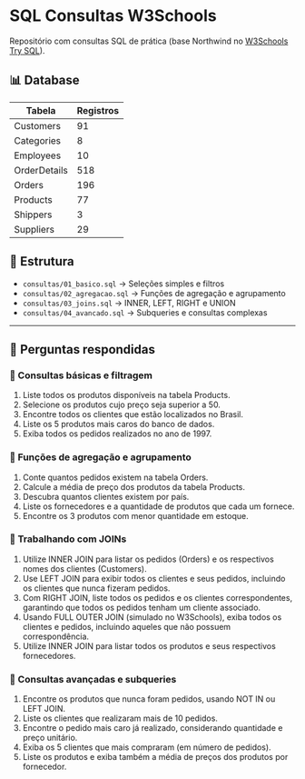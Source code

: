 # SQL Consultas W3Schools

Repositório com consultas SQL de prática (base Northwind no [W3Schools Try SQL](https://www.w3schools.com/sql/trysql.asp?filename=trysql_select_all)).

## 📊 Database

| Tabela       | Registros |
|--------------|-----------|
| Customers    | 91        |
| Categories   | 8         |
| Employees    | 10        |
| OrderDetails | 518       |
| Orders       | 196       |
| Products     | 77        |
| Shippers     | 3         |
| Suppliers    | 29        |

## 📂 Estrutura
- `consultas/01_basico.sql` → Seleções simples e filtros
- `consultas/02_agregacao.sql` → Funções de agregação e agrupamento
- `consultas/03_joins.sql` → INNER, LEFT, RIGHT e UNION
- `consultas/04_avancado.sql` → Subqueries e consultas complexas

---

## 📝 Perguntas respondidas

### 🔹 Consultas básicas e filtragem
1. Liste todos os produtos disponíveis na tabela Products.  
2. Selecione os produtos cujo preço seja superior a 50.  
3. Encontre todos os clientes que estão localizados no Brasil.  
4. Liste os 5 produtos mais caros do banco de dados.  
5. Exiba todos os pedidos realizados no ano de 1997.  

### 🔹 Funções de agregação e agrupamento
1. Conte quantos pedidos existem na tabela Orders.  
2. Calcule a média de preço dos produtos da tabela Products.  
3. Descubra quantos clientes existem por país.  
4. Liste os fornecedores e a quantidade de produtos que cada um fornece.  
5. Encontre os 3 produtos com menor quantidade em estoque.  

### 🔹 Trabalhando com JOINs
1. Utilize INNER JOIN para listar os pedidos (Orders) e os respectivos nomes dos clientes (Customers).  
2. Use LEFT JOIN para exibir todos os clientes e seus pedidos, incluindo os clientes que nunca fizeram pedidos.  
3. Com RIGHT JOIN, liste todos os pedidos e os clientes correspondentes, garantindo que todos os pedidos tenham um cliente associado.  
4. Usando FULL OUTER JOIN (simulado no W3Schools), exiba todos os clientes e pedidos, incluindo aqueles que não possuem correspondência.  
5. Utilize INNER JOIN para listar todos os produtos e seus respectivos fornecedores.  

### 🔹 Consultas avançadas e subqueries
1. Encontre os produtos que nunca foram pedidos, usando NOT IN ou LEFT JOIN.  
2. Liste os clientes que realizaram mais de 10 pedidos.  
3. Encontre o pedido mais caro já realizado, considerando quantidade e preço unitário.  
4. Exiba os 5 clientes que mais compraram (em número de pedidos).  
5. Liste os produtos e exiba também a média de preços dos produtos por fornecedor.  
